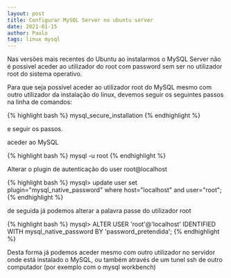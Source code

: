 ```yaml
---
layout: post
title: Configurar MySQL Server no ubuntu server 
date: 2021-01-15
author: Paulo
tags: linux mysql
---
```


Nas versões mais recentes do Ubuntu ao instalarmos o MySQL Server não é possivel aceder ao utilizador do root com password sem ser no utilizador root do sistema operativo.

Para que seja possivel aceder ao utilizador root do MySQL mesmo com outro utilizador da instalação do linux, devemos seguir os seguintes passos na linha de comandos:

{% highlight bash %}
mysql_secure_installation 
{% endhighlight %}

e seguir os passos.

aceder ao MySQL

{% highlight bash %}
mysql -u root
{% endhighlight %}

Alterar o plugin de autenticação do user root@localhost
 
{% highlight bash %}
mysql> update user set plugin="mysql_native_password" where host="localhost" and user="root";
{% endhighlight %}

de seguida já podemos alterar a palavra passe do utilizador root 

{% highlight bash %}
mysql> ALTER USER 'root'@'localhost' IDENTIFIED WITH mysql_native_password BY 'password_pretendida';
{% endhighlight %}

Desta forma já podemos aceder mesmo com outro utilizador no servidor onde está instalado o MySQL, ou também através de um tunel ssh de outro computador (por exemplo com o mysql workbench)
